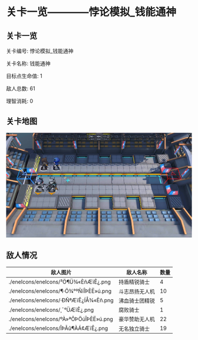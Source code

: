 # 关卡一览————悖论模拟_钱能通神


## 关卡一览

关卡编号: 悖论模拟_钱能通神

关卡名称: 钱能通神

目标点生命值: 1

敌人总数: 61

理智消耗: 0


## 关卡地图
![悖论模拟_钱能通神](./oprMap/悖论模拟_钱能通神.png)

## 敌人情况

| 敌人图片 | 敌人名称 | 数量  |
|---------|-----|-----|
| ./eneIcons/eneIcons/³Ö¶Ü¾«ÈñÆïÊ¿.png| 持盾精锐骑士  |   4  |
| ./eneIcons/eneIcons/¶·Ö¾°ºÑïÎÞÈË»ú.png| 斗志昂扬无人机  |   10  |
| ./eneIcons/eneIcons/·ÐÑªÆïÊ¿ÍÅ¾«Èñ.png| 沸血骑士团精锐  |   5  |
| ./eneIcons/eneIcons/¸¯°ÜÆïÊ¿.png| 腐败骑士  |   1  |
| ./eneIcons/eneIcons/ºÀ»ªÔÞÖúÎÞÈË»ú.png| 豪华赞助无人机  |   22  |
| ./eneIcons/eneIcons/ÎÞÃû¶ÀÁ¢ÆïÊ¿.png| 无名独立骑士  |   19  |
